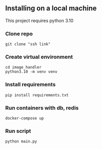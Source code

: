 ## Installing on a local machine
This project requires python 3.10

### Clone repo
```shell
git clone "ssh link"
```

### Create virtual environment
```shell
cd image_handler
python3.10 -m venv venv
```

### Install requirements
```shell
pip install requirements.txt
```

### Run containers with db, redis
```shell
docker-compose up
```

### Run script
```shell
python main.py
```
